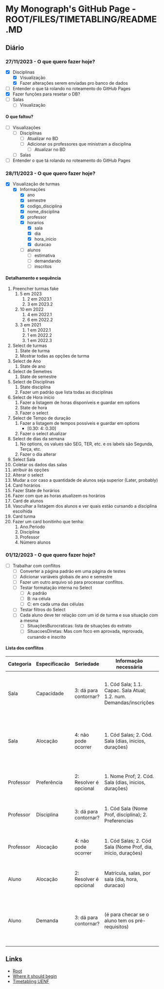 # My Monograph's GitHub Page - ROOT/FILES/TIMETABLING/README.MD

## Diário

### 27/11/2023 - O que quero fazer hoje?

- [X] Disciplinas
  - [x] Visualização
  - [x] Fazer alterações serem enviadas pro banco de dados
- [ ] Entender o que tá rolando no roteamento do GitHub Pages
- [x] Fazer funções para resetar o DB?
- [ ] Salas
  - [ ] Visualização

#### O que faltou?

- [ ] Visualizações
  - [ ] Disciplinas
    - [ ] Atualizar no BD
    - [ ] Adicionar os professores que ministram a disciplina
      - [ ] Atualizar no BD
  - [ ] Salas
- [ ] Entender o que tá rolando no roteamento do GitHub Pages

### 28/11/2023 - O que quero fazer hoje?

- [X] Visualização de turmas
  - [X] Informações
    - [X] ano
    - [X] semestre
    - [X] codigo_disciplina
    - [X] nome_disciplina
    - [X] professor
    - [X] horarios
      - [X] sala
      - [X] dia
      - [X] hora_inicio
      - [X] duracao
    - [ ] alunos
      - [ ] estimativa
      - [ ] demandando
      - [ ] inscritos

#### Detalhamento e sequência

1. Preencher turmas fake
   1. 5 em 2023
      1. 2 em 2023.1
      2. 3 em 2023.2
   2. 10 em 2022
      1. 4 em 2022.1
      2. 6 em 2022.2
   3. 3 em 2021
      1. 1 em 2022.1
      2. 1 em 2022.2
      3. 1 em 2022.3
2. Select de turmas
   1. State de turma
   2. Mostrar todas as opções de turma
3. Select de Ano
   1. State de ano
   <!-- 2. Filtra todas as turmas para apenas mostrar as turmas daquele ano -->
4. Select de Semetres
   1. State de semestre
   <!-- 2. Filtra as turmas para apenas mostrar as turmas daquele semestre -->
5. Select de Disciplinas
   1. State disciplina
   2. Fazer um padrão que lista todas as disciplinas
6. Select de Hora início
   1. Fazer a listagem de horas disponíveis e guardar em options
   2. State de hora
   3. Fazer o select
7. Select de Tempo de duração
   1. Fazer a listagem de tempos possíveis e guardar em options
      - [0.30: 4: 0.30]
   2. Fazer o select atualizar
8. Select de dias da semana
   1. No options, os values são SEG, TER, etc. e os labels são  Segunda, Terça, etc.
   2. Fazer o dia alterar
9.  Select Sala
   1. Coletar os dados das salas
   2. atribuir às opções
   3. Alterar o select
   4. Mudar a cor caso a quantidade de alunos seja superior (Later, probably)
10. Card horários
   1. Fazer State de horários
   2. Fazer com que as horas atualizem os horários
11. Card de alunos
   1. Vasculhar a listagem dos alunos e ver quais estão cursando a disciplina escolhida
12. Card turma
   1. Fazer um card bonitinho que tenha:
      1. Ano.Periodo
      2. Disciplina
      3. Professor
      4. Número alunos

### 01/12/2023 - O que quero fazer hoje?

- [ ] Trabalhar com conflitos
  - [ ] Converter a página padrão em uma página de testes
  - [ ] Adicionar variáveis globais de ano e semestre
  - [ ] Fazer um outro arquivo só para processar conflitos.
  - [ ] Testar formatação interna no Select
    - [ ] A: padrão
    - [ ] B: na célula
    - [ ] C: em cada uma das células
  - [ ] Testar filtros do Select
  - [ ] Cada aluno deve ter relação com um id de turma e sua situação com a mesma
    - [ ] SituaçõesBurocraticas: lista de situações do extrato
    - [ ] SituacoesDiretas: Mas com foco em aprovada, reprovada, cursando e inscrito

#### Lista dos conflitos

| Categoria | Especificacão | Seriedade              | Informação necessária                                              | Visualização                                                                       | Explicação                                                    |
| --------- | ------------- | ---------------------- | ------------------------------------------------------------------ | ---------------------------------------------------------------------------------- | ------------------------------------------------------------- |
| Sala      | Capacidade    | 3: dá para contornar?  | 1. Cód Sala; 1.1. Capac. Sala Atual; 1.2. num. Demandas/inscrições | 1. Número inscritos; 2. Label Seleção de salas; 3. Todas as outras salas           | Há alunos demais na turma                                     |
| Sala      | Alocação      | 4: não pode ocorrer    | 1. Cód Salas; 2. Cód. Sala (dias, inicios, durações)               | 1. Cor da label de sala, Dia, Hora de início, Duração; 2. Labels de todas as salas | Sala já ocupada no mesmo dia e horário                        |
| Professor | Preferência   | 2: Resolver é opcional | 1. Nome Prof; 2. Cód. Sala (dias, inicios, durações)               | 1. Cor da label do professor, Dia, Hora e duração                                  | Professor prefere outro horário                               |
| Professor | Disciplina    | 3: dá para contornar?  | 1. Cód Sala (Nome Prof, disciplina); 2. Preferencias               | 1. Cor da Label do professor, cor da label da disciplina                           | Professor não ministra essa disciplina                        |
| Professor | Alocação      | 4: não pode ocorrer    | 1. Cód Salas; 2. Cód Sala (Nome Prof, dia, inicio, durações)       | 1. Cor da label do Dia, Hora, Duração e Professor                                  | Professor já dá aula nesse horário                            |
| Aluno     | Alocação      | 2: Resolver é opcional | Matrícula, salas, por sala (dia, hora, duracao)                    | 1. Cor do texto do aluno, dia, hora, duracao                                       | Aluno ainda não pode fazer essa disciplina                    |
| Aluno     | Demanda       | 3: dá para contornar?  | (é para checar se o aluno tem os pré-requisitos)                   | 1. Cor do texto do aluno, label disciplina                                         | Aluno tá inscrito em outra turma nesse mesmo período de tempo |

## Links

- [Root][base-link]
- [Where it should begin][Pages-link]
- [Timetabling UENF][timetabling-uenf-link]

[base-link]: https://jvfd3.github.io/
[Pages-link]: https://jvfd3.github.io/Files/Pages/
[timetabling-uenf-link]: https://jvfd3.github.io/timetabling-UENF/
